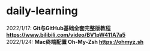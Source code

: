 # daily-learning

2022/1/17: **Git与GitHub基础全套完整版教程 https://www.bilibili.com/video/BV1pW411A7a5**  
2022/1/24: **Mac终端配置 Oh-My-Zsh https://ohmyz.sh**
